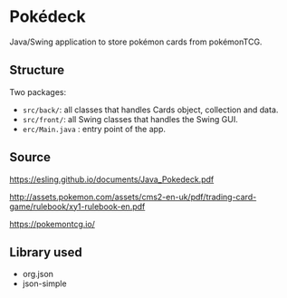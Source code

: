 # Pokédeck
Java/Swing application to store pokémon cards from pokémonTCG.

## Structure
Two packages:
- ```src/back/```: all classes that handles Cards object, collection and data.
- ```src/front/```: all Swing classes that handles the Swing GUI.
- ```erc/Main.java``` : entry point of the app. 

## Source
https://esling.github.io/documents/Java_Pokedeck.pdf

http://assets.pokemon.com/assets/cms2-en-uk/pdf/trading-card-game/rulebook/xy1-rulebook-en.pdf

https://pokemontcg.io/


## Library used

- org.json
- json-simple
